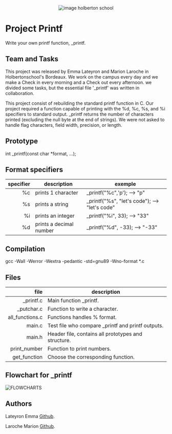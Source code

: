 <p align="center">
<picture>
 <source media="(prefers-color-scheme: dark)" srcset="https://images.squarespace-cdn.com/content/v1/5a4bfe8bf09ca4228ceca3b7/1539139199598-ANH454IHZI1OKWONKRXY/logo.jpg?format=2500w">
 <source media="(prefers-color-scheme: light)" srcset="https://encrypted-tbn0.gstatic.com/images?q=tbn:ANd9GcQIrK23KvJPB7XdZrIk9mHwe3GZvtsUZLjkh-eG6KRgCLeWu3MW0kFcggq4COpLmeZviQ&usqp=CAU">
 <img alt="image holberton school" src="https://apply.holbertonschool.com/auth/sign_up?country=fr&locale=fr">
</picture>
</p>

# **Project Printf**

Write your own printf function, _printf.


## **Team and Tasks**

This project was released by Emma Lateyron and Marion Laroche in Holbertonschool's Bordeaux.
We work on the campus every day and we make a Check in every morning and a Check out every afternoon.
we divided some tasks, but the essential file '_printf' was written in collaboration.

This project consist of rebuilding the standard printf function in C.
Our project required a function capable of printing with the %d, %c, %s, and %i specifiers to standard output. _printf returns the number of characters printed (excluding the null byte at the end of strings). We were not asked to handle flag characters, field width, precision, or length.


## **Prototype**

int _printf(const char *format, ...);


## **Format specifiers**

| specifier |        description       |                  exemple                       |
|----------:|--------------------------|------------------------------------------------|
|    %c     | prints 1 character       | _printf("%c",'p');           --> "p"           |
|    %s     | prints a string          | _printf("%s", "let's code"); --> "let's code"  |
|    %i     | prints an integer        | _printf("%i", 33);           --> "33"          |
|    %d     | prints a decimal number  | _printf("%d", -33);          --> "-33"         |


## **Compilation**

gcc -Wall -Werror -Wextra -pedantic -std=gnu89 -Wno-format *.c


## **Files**

|        file        |                   description                        |
|-------------------:|------------------------------------------------------|
| _printf.c          | Main function _printf.                               |
| _putchar.c         | Function to write a character.                       |
| all_functions.c    | Functions handles % format.                          |
| main.c             | Test file who compare _printf and printf outputs.    |
| main.h             | Header file, contains all prototypes and structure.  |
| print_number       | Function to print numbers.                           |
| get_function       | Choose the corresponding function.                   |


## **Flowchart for _printf**


<picture>
 <source media="(prefers-color-scheme: dark)" srcset="https://github.com/emma-33/holbertonschool-printf/blob/main/printf%20(1).jpg">
 <source media="(prefers-color-scheme: light)" srcset="https://github.com/emma-33/holbertonschool-printf/blob/main/printf%20(1).jpg">
 <img alt="FLOWCHARTS" src="https://github.com/emma-33/holbertonschool-printf/blob/main/printf%20(1).jpg">
</picture>
   

## **Authors**

Lateyron Emma [Github](https://github.com/emma-33).

Laroche Marion [Github](https://github.com/Mamuche).